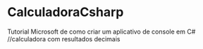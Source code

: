 # CalculadoraCsharp
Tutorial Microsoft de como criar um aplicativo de console em C# 
//calculadora  com resultados decimais
